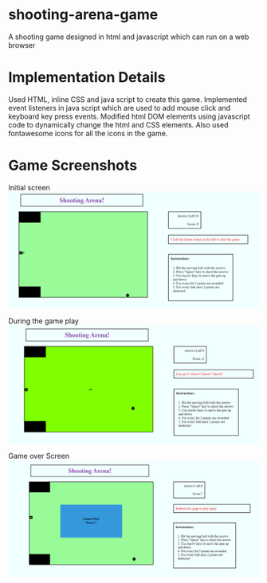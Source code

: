 # shooting-arena-game
A shooting game designed in html and javascript which can run on a web browser

# Implementation Details
Used HTML, inline CSS and java script to create this game. 
Implemented event listeners in java script which are used to add mouse click and keyboard key press events. Modified html DOM elements using javascript code to dynamically change the html and CSS elements. Also used fontawesome icons for all the icons in the game.

# Game Screenshots

Initial screen
![alt text](https://github.com/vivekananda-reddy/shooting-arena-game/blob/master/initial%20screen.png)

During the game play
![alt text](https://github.com/vivekananda-reddy/shooting-arena-game/blob/master/Game%20play.png)

Game over Screen
![alt text](https://github.com/vivekananda-reddy/shooting-arena-game/blob/master/game%20over%20screen.png)
